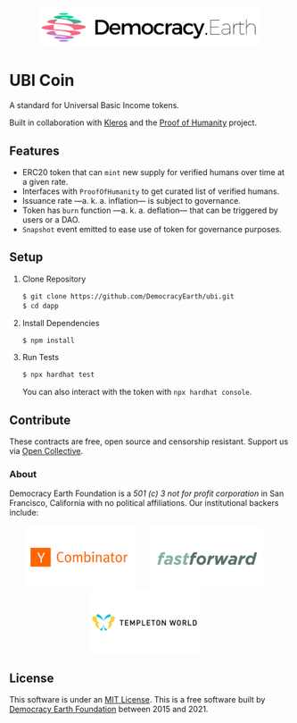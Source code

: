 <p align="center">
<img src="docs/democracy-earth.png" width="400" title="Democracy Earth Foundation">
</p>

# UBI Coin

A standard for Universal Basic Income tokens. 

Built in collaboration with [Kleros](https://github.com/kleros) and the [Proof of Humanity](https://github.com/Proof-Of-Humanity) project.

## Features

- ERC20 token that can `mint` new supply for verified humans over time at a given rate. 
- Interfaces with `ProofOfHumanity` to get curated list of verified humans.
- Issuance rate —a. k. a. inflation— is subject to governance.
- Token has `burn` function —a. k. a. deflation— that can be triggered by users or a DAO.
- `Snapshot` event emitted to ease use of token for governance purposes.

## Setup

1. Clone Repository

    ```sh
    $ git clone https://github.com/DemocracyEarth/ubi.git
    $ cd dapp
    ```

2. Install Dependencies

    ```sh
    $ npm install
    ```

3. Run Tests

    ```sh
    $ npx hardhat test
    ```

    You can also interact with the token with `npx hardhat console`.

## Contribute

These contracts are free, open source and censorship resistant. Support us via [Open Collective](https://opencollective.com/democracyearth).

### About

Democracy Earth Foundation is a _501 (c) 3 not for profit corporation_ in San Francisco, California with no political affiliations. Our institutional backers include:

<p align="center">
<a href="https://ycombinator.com"><img src="docs/yc.png" width="200" style="margin-right:20px;" title="Y Combinator"></a>
<a href="https://ffwd.org"><img src="docs/ffwd.png" width="200" style="margin-right:20px;" title="Fast Forward"></a>
<a href="https://www.templetonworldcharity.org/"><img src="docs/templeton.png" width="200" style="margin-right:20px;" title="Templeton World Charity"></a>
</p>

## License

This software is under an [MIT License](LICENSE.md).
This is a free software built by [Democracy Earth Foundation](https://democracy.earth) between 2015 and 2021.
